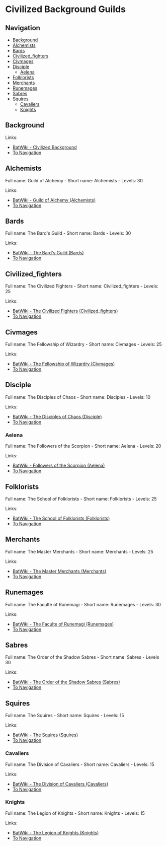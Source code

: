 # Civilized Background Guilds

## Navigation

- [Background](#background)
- [Alchemists](#alchemists)
- [Bards](#bards)
- [Civilized_fighters](#civilized-fighters)
- [Civmages](#civmages)
- [Disciple](#disciple)
  - [Aelena](#aelena)
- [Folklorists](#folklorists)
- [Merchants](#merchants)
- [Runemages](#runemages)
- [Sabres](#sabres)
- [Squires](#squires)
  - [Cavaliers](#cavaliers)
  - [Knights](#knights)

## Background

Links:

- [BatWiki - Civilized Background][BatWiki-CivBackground]
- [To Navigation](#navigation)

## Alchemists

Full name: Guild of Alchemy - Short name: Alchemists - Levels: 30

Links:

- [BatWiki - Guild of Alchemy (Alchemists)][BatWiki-Alchemists]
- [To Navigation](#navigation)

## Bards

Full name: The Bard's Guild - Short name: Bards - Levels: 30

Links:

- [BatWiki - The Bard's Guild (Bards)][BatWiki-Bards]
- [To Navigation](#navigation)

## Civilized_fighters

Full name: The Civilized Fighters - Short name: Civilized_fighters - Levels: 25

Links:

- [BatWiki - The Civilized Fighters (Civilized_fighters)][BatWiki-CivFighters]
- [To Navigation](#navigation)

## Civmages

Full name: The Fellowship of Wizardry - Short name: Civmages - Levels: 25

Links:

- [BatWiki - The Fellowship of Wizardry (Civmages)][BatWiki-CivMages]
- [To Navigation](#navigation)

## Disciple

Full name: The Disciples of Chaos - Short name: Disciples - Levels: 10

Links:

- [BatWiki - The Disciples of Chaos (Disciple)][BatWiki-Disciple]
- [To Navigation](#navigation)

### Aelena

Full name: The Followers of the Scorpion - Short name: Aelena - Levels: 20

Links:

- [BatWiki - Followers of the Scorpion (Aelena)][BatWiki-Aelena]
- [To Navigation](#navigation)

## Folklorists

Full name: The School of Folklorists - Short name: Folklorists - Levels: 25

Links:

- [BatWiki - The School of Folklorists (Folklorists)][BatWiki-Folklorists]
- [To Navigation](#navigation)

## Merchants

Full name: The Master Merchants - Short name: Merchants - Levels: 25

Links:

- [BatWiki - The Master Merchants (Merchants)][BatWiki-Merchants]
- [To Navigation](#navigation)

## Runemages

Full name: The Faculte of Runemagi - Short name: Runemages - Levels: 30

Links:

- [BatWiki - The Faculte of Runemagi (Runemages)][BatWiki-Runemages]
- [To Navigation](#navigation)

## Sabres

Full name: The Order of the Shadow Sabres - Short name: Sabres - Levels 30

Links:

- [BatWiki - The Order of the Shadow Sabres (Sabres)][BatWiki-Sabres]
- [To Navigation](#navigation)

## Squires

Full name: The Squires - Short name: Squires - Levels: 15

Links:

- [BatWiki - The Squires (Squires)][BatWiki-Squires]
- [To Navigation](#navigation)

### Cavaliers

Full name: The Division of Cavaliers - Short name: Cavaliers - Levels: 15

Links:

- [BatWiki - The Division of Cavaliers (Cavaliers)][BatWiki-Cavaliers]
- [To Navigation](#navigation)

### Knights

Full name: The Legion of Knights - Short name: Knights - Levels: 15

Links:

- [BatWiki - The Legion of Knights (Knights)][BatWiki-Knights]
- [To Navigation](#navigation)

[BatWiki-Aelena]: https://taikajuoma.ovh/wiki/Followers_of_the_Scorpion
[BatWiki-Alchemists]: https://taikajuoma.ovh/wiki/Guild_of_Alchemy
[BatWiki-Bards]: https://taikajuoma.ovh/wiki/The_Bards%27_guild
[BatWiki-Cavaliers]: https://taikajuoma.ovh/wiki/The_Division_of_Cavaliers
[BatWiki-CivBackground]: https://taikajuoma.ovh/wiki/Civilized
[BatWiki-CivFighters]: https://taikajuoma.ovh/wiki/The_Civilized_Fighters
[BatWiki-CivMages]: https://taikajuoma.ovh/wiki/The_Fellowship_of_Wizardry
[BatWiki-Disciple]: https://taikajuoma.ovh/wiki/The_Disciples_of_Chaos
[BatWiki-Folklorists]: https://taikajuoma.ovh/wiki/The_School_of_Folklorists
[BatWiki-Knights]: https://taikajuoma.ovh/wiki/The_Legion_of_Knights
[BatWiki-Merchants]: https://taikajuoma.ovh/wiki/The_Master_Merchants
[BatWiki-Runemages]: https://taikajuoma.ovh/wiki/The_Faculte_of_Runemagi
[BatWiki-Sabres]: https://taikajuoma.ovh/wiki/The_Order_of_the_Shadow_Sabres
[BatWiki-Squires]: https://taikajuoma.ovh/wiki/The_Squires
